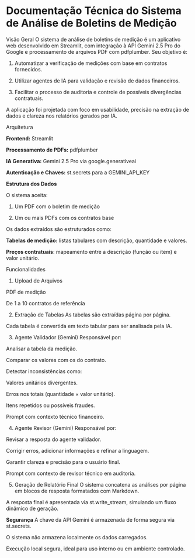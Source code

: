 # Documentação Técnica do Sistema de Análise de Boletins de Medição
Visão Geral
O sistema de análise de boletins de medição é um aplicativo web desenvolvido em Streamlit, com integração à API Gemini 2.5 Pro do Google e processamento de arquivos PDF com pdfplumber. Seu objetivo é:


1) Automatizar a verificação de medições com base em contratos fornecidos.

2) Utilizar agentes de IA para validação e revisão de dados financeiros.

3) Facilitar o processo de auditoria e controle de possíveis divergências contratuais.


A aplicação foi projetada com foco em usabilidade, precisão na extração de dados e clareza nos relatórios gerados por IA.

Arquitetura

**Frontend:** Streamlit

**Processamento de PDFs:** pdfplumber

**IA Generativa:** Gemini 2.5 Pro via google.generativeai

**Autenticação e Chaves:** st.secrets para a GEMINI_API_KEY

**Estrutura dos Dados**

O sistema aceita:

1) Um PDF com o boletim de medição

2) Um ou mais PDFs com os contratos base


Os dados extraídos são estruturados como:

**Tabelas de medição:** listas tabulares com descrição, quantidade e valores.

**Preços contratuais**: mapeamento entre a descrição (função ou item) e valor unitário.

Funcionalidades
1. Upload de Arquivos

PDF de medição

De 1 a 10 contratos de referência


2. Extração de Tabelas
As tabelas são extraídas página por página.

Cada tabela é convertida em texto tabular para ser analisada pela IA.



3. Agente Validador (Gemini)
Responsável por:

Analisar a tabela da medição.

Comparar os valores com os do contrato.

Detectar inconsistências como:

Valores unitários divergentes.

Erros nos totais (quantidade × valor unitário).

Itens repetidos ou possíveis fraudes.

Prompt com contexto técnico financeiro.


4. Agente Revisor (Gemini)
Responsável por:

Revisar a resposta do agente validador.

Corrigir erros, adicionar informações e refinar a linguagem.

Garantir clareza e precisão para o usuário final.

Prompt com contexto de revisor técnico em auditoria.


5. Geração de Relatório Final
O sistema concatena as análises por página em blocos de resposta formatados com Markdown.

A resposta final é apresentada via st.write_stream, simulando um fluxo dinâmico de geração.


**Segurança**
A chave da API Gemini é armazenada de forma segura via st.secrets.

O sistema não armazena localmente os dados carregados.

Execução local segura, ideal para uso interno ou em ambiente controlado.
